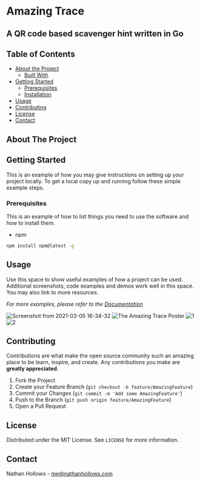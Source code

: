 # Amazing Trace
## A QR code based scavenger hint written in Go

<!-- TABLE OF CONTENTS -->
## Table of Contents

* [About the Project](#about-the-project)
  * [Built With](#built-with)
* [Getting Started](#getting-started)
  * [Prerequisites](#prerequisites)
  * [Installation](#installation)
* [Usage](#usage)
* [Contributing](#contributing)
* [License](#license)
* [Contact](#contact)



<!-- ABOUT THE PROJECT -->
## About The Project

<!-- GETTING STARTED -->
## Getting Started

This is an example of how you may give instructions on setting up your project locally.
To get a local copy up and running follow these simple example steps.

### Prerequisites

This is an example of how to list things you need to use the software and how to install them.
* npm
```sh
npm install npm@latest -g
```

<!-- USAGE EXAMPLES -->
## Usage

Use this space to show useful examples of how a project can be used. Additional screenshots, code examples and demos work well in this space. You may also link to more resources.

_For more examples, please refer to the [Documentation](https://example.com)_

![Screenshot from 2021-03-05 16-34-32](https://user-images.githubusercontent.com/13064427/110063888-dd09ab00-7dd0-11eb-9875-33344a40ed5d.png)
![The Amazing Trace Poster](https://user-images.githubusercontent.com/13064427/110063919-ee52b780-7dd0-11eb-8f6b-047893e76048.png)
![1](https://user-images.githubusercontent.com/13064427/110064102-599c8980-7dd1-11eb-9f4f-e29f2d64e906.png)
![2](https://user-images.githubusercontent.com/13064427/110064104-5a352000-7dd1-11eb-8404-98fc87c9b88d.png)

<!-- CONTRIBUTING -->
## Contributing

Contributions are what make the open source community such an amazing place to be learn, inspire, and create. Any contributions you make are **greatly appreciated**.

1. Fork the Project
2. Create your Feature Branch (`git checkout -b feature/AmazingFeature`)
3. Commit your Changes (`git commit -m 'Add some AmazingFeature'`)
4. Push to the Branch (`git push origin feature/AmazingFeature`)
5. Open a Pull Request



<!-- LICENSE -->
## License

Distributed under the MIT License. See `LICENSE` for more information.



<!-- CONTACT -->
## Contact

Nathan Hollows - me@nathanhollows.com
